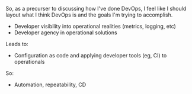 So, as a precurser to discussing how I've done DevOps, I feel like I should layout what I think DevOps is and the goals I'm trying to accomplish.

* Developer visibility into operational realities (metrics, logging, etc)
* Developer agency in operational solutions

Leads to:

* Configuration as code and applying developer tools (eg, CI) to operationals

So:

* Automation, repeatability, CD
